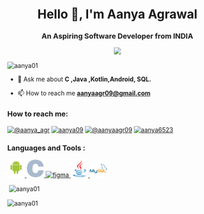 
<h1 align="center">Hello 👋, I'm Aanya 
Agrawal</h1>

<h3 align="center">An Aspiring Software Developer from INDIA </h3>

<p align="center ">
  <img src=https://camo.githubusercontent.com/f3b04bcc5a6c38cefe94f011a982263fc8718412568f756362f903776c66d008/68747470733a2f2f6d656469612e74656e6f722e636f6d2f53353962506b543070716341414141432f70726f6772616d6d696e672e676966
</p>


<p align="left"> <img src="https://komarev.com/ghpvc/?username=aanya01&label=Profile%20views&color=0e75b6&style=flat" alt="aanya01" /> </p>

- 💬 Ask me about **C ,Java ,Kotlin,Android, SQL.**

- 📫 How to reach me **aanyaagr09@gmail.com**

<h3 align="left">How to reach me:</h3>
<p align="left">
<a href="https://twitter.com/@aanya_agr" target="blank"><img align="center" src="https://raw.githubusercontent.com/rahuldkjain/github-profile-readme-generator/master/src/images/icons/Social/twitter.svg" alt="@aanya_agr" height="30" width="40" /></a>
<a href="https://linkedin.com/in/aanya09" target="blank"><img align="center" src="https://raw.githubusercontent.com/rahuldkjain/github-profile-readme-generator/master/src/images/icons/Social/linked-in-alt.svg" alt="aanya09" height="30" width="40" /></a>
<a href="https://www.hackerrank.com/@aanyaagr09" target="blank"><img align="center" src="https://raw.githubusercontent.com/rahuldkjain/github-profile-readme-generator/master/src/images/icons/Social/hackerrank.svg" alt="@aanyaagr09" height="30" width="40" /></a>
<a href="https://discord.gg/aanya6523" target="blank"><img align="center" src="https://raw.githubusercontent.com/rahuldkjain/github-profile-readme-generator/master/src/images/icons/Social/discord.svg" alt="aanya6523" height="30" width="40" /></a>
</p>

<h3 align="left">Languages and Tools :</h3>
<p align="left"> <a href="https://developer.android.com" target="_blank" rel="noreferrer"> <img src="https://raw.githubusercontent.com/devicons/devicon/master/icons/android/android-original-wordmark.svg" alt="android" width="40" height="40"/> </a> <a href="https://www.cprogramming.com/" target="_blank" rel="noreferrer"> <img src="https://raw.githubusercontent.com/devicons/devicon/master/icons/c/c-original.svg" alt="c" width="40" height="40"/> </a> <a href="https://www.figma.com/" target="_blank" rel="noreferrer"> <img src="https://www.vectorlogo.zone/logos/figma/figma-icon.svg" alt="figma" width="40" height="40"/> </a> <a href="https://www.java.com" target="_blank" rel="noreferrer"> <img src="https://raw.githubusercontent.com/devicons/devicon/master/icons/java/java-original.svg" alt="java" width="40" height="40"/> </a> <a href="https://www.mysql.com/" target="_blank" rel="noreferrer"> <img src="https://raw.githubusercontent.com/devicons/devicon/master/icons/mysql/mysql-original-wordmark.svg" alt="mysql" width="40" height="40"/> </a> </p>

<p>&nbsp;<img align="center" src="https://github-readme-stats.vercel.app/api?username=aanya01&show_icons=true&locale=en" alt="aanya01" /></p>

<p><img align="center" src="https://github-readme-streak-stats.herokuapp.com/?user=aanya01&" alt="aanya01" /></p>
